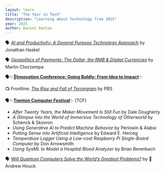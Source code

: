 ```yaml
---
layout: learn
title: "The Year in Tech"
description: "Learning about technology from 2025"
year: 2025
author: Daniel Dantas
---
```


🗣️ [*AI and Productivity: A General Purpose Technology Approach*](https://bcf.princeton.edu/events/jonathan-haskel-on-ai-and-productivity-a-general-purpose-technology-approach/) by Jonathan Haskel <!-- 6/5/2025 -->

🗣️ [*Geopolitics of Payments: The Dollar, the RMB & Digital Currencies*](https://bcf.princeton.edu/events/martin-chorzempa-on-geopolitics-of-payments-the-dollar-the-rmb-and-digital-currencies/) by Martin Chorzempa <!-- 5/28/2025 -->

🗣️✨🐯[**Innovation Conference: Going Boldly: From Idea to Impact**](https://innovation.princeton.edu/reunions2025)✨ <!-- 5/23/2025 -->

<!--📔 [_New Scientist_](https://www.newscientist.com/): Science & Technology News, Mar. 22 - Apr. 4  4/2/2025 -->

📺 Frontline: [_The Rise and Fall of Terrorgram_](https://www.pbs.org/wgbh/frontline/documentary/the-rise-and-fall-of-terrorgram/) by PBS <!-- 4/1/2025 -->

🗣️✨[**Trenton Computer Festival**](https://tcf-nj.org/)✨ (TCF) <!-- 3/29/2025 -->
- _After Twenty Years, the Maker Movement Is Still Fun_	by Dale Dougherty
- _A Glimpse into the World of Immersive Technology of Otherworld_	by	Schenck & Skovron
- _Using Generative AI to Predict Machine Behavior_ by Perlowin & Alabsi
- _Putting Sense into Artificial Intelligence_ by Edward E. Herceg
- _Temperature Logger Using a Low-cost Raspberry Pi Single-Board Computer_ by Don Arrowsmith
- _Using SysML to Model a Hospital Blood Analyzer_ by Brian Berenbach


<!-- 📔 [_Popular Mechanics_](https://www.popularmechanics.com/), Mar. - Apr.  3/28/2025 -->

<!-- 📔 [_Quanta_](https://www.quantamagazine.org/), Jan. - Feb. 19 3/21/2025 -->

🗣️ [_Will Quantum Computers Solve the World’s Greatest Problems?_](https://www.pppl.gov/events/2025/science-saturday-will-quantum-computers-solve-world%E2%80%99s-greatest-problems) by 🐯Andrew Houck <!-- 3/1/2025 -->
